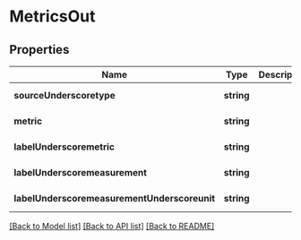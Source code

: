 # MetricsOut

## Properties
Name | Type | Description | Notes
------------ | ------------- | ------------- | -------------
**sourceUnderscoretype** | **string** |  | [default to null]
**metric** | **string** |  | [default to null]
**labelUnderscoremetric** | **string** |  | [default to null]
**labelUnderscoremeasurement** | **string** |  | [default to null]
**labelUnderscoremeasurementUnderscoreunit** | **string** |  | [default to null]

[[Back to Model list]](../README.md#documentation-for-models) [[Back to API list]](../README.md#documentation-for-api-endpoints) [[Back to README]](../README.md)


